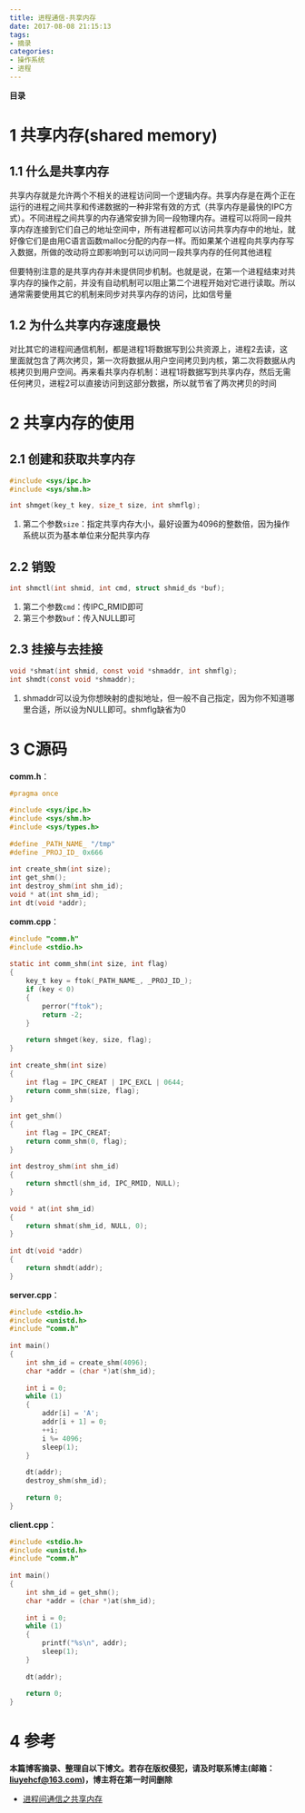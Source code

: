```yaml
---
title: 进程通信-共享内存
date: 2017-08-08 21:15:13
tags: 
- 摘录
categories: 
- 操作系统
- 进程
---
```


__目录__

<!-- toc -->
<!--more-->

# 1 共享内存(shared memory)

## 1.1 什么是共享内存

共享内存就是允许两个不相关的进程访问同一个逻辑内存。共享内存是在两个正在运行的进程之间共享和传递数据的一种非常有效的方式（共享内存是最快的IPC方式）。不同进程之间共享的内存通常安排为同一段物理内存。进程可以将同一段共享内存连接到它们自己的地址空间中，所有进程都可以访问共享内存中的地址，就好像它们是由用C语言函数malloc分配的内存一样。而如果某个进程向共享内存写入数据，所做的改动将立即影响到可以访问同一段共享内存的任何其他进程

但要特别注意的是共享内存并未提供同步机制。也就是说，在第一个进程结束对共享内存的操作之前，并没有自动机制可以阻止第二个进程开始对它进行读取。所以通常需要使用其它的机制来同步对共享内存的访问，比如信号量

## 1.2 为什么共享内存速度最快

对比其它的进程间通信机制，都是进程1将数据写到公共资源上，进程2去读，这里面就包含了两次拷贝，第一次将数据从用户空间拷贝到内核，第二次将数据从内核拷贝到用户空间。再来看共享内存机制：进程1将数据写到共享内存，然后无需任何拷贝，进程2可以直接访问到这部分数据，所以就节省了两次拷贝的时间

# 2 共享内存的使用

## 2.1 创建和获取共享内存

```C
#include <sys/ipc.h>
#include <sys/shm.h>

int shmget(key_t key, size_t size, int shmflg);
```

1. 第二个参数`size`：指定共享内存大小，最好设置为4096的整数倍，因为操作系统以页为基本单位来分配共享内存

## 2.2 销毁

```C
int shmctl(int shmid, int cmd, struct shmid_ds *buf);
```

1. 第二个参数`cmd`：传IPC_RMID即可
1. 第三个参数`buf`：传入NULL即可

## 2.3 挂接与去挂接

```C
void *shmat(int shmid, const void *shmaddr, int shmflg);
int shmdt(const void *shmaddr);
```

1. shmaddr可以设为你想映射的虚拟地址，但一般不自己指定，因为你不知道哪里合适，所以设为NULL即可。shmflg缺省为0

# 3 C源码

__comm.h__：

```C
#pragma once  
  
#include <sys/ipc.h>  
#include <sys/shm.h>  
#include <sys/types.h>  
  
#define _PATH_NAME_ "/tmp"  
#define _PROJ_ID_ 0x666  
  
int create_shm(int size);  
int get_shm();  
int destroy_shm(int shm_id);  
void * at(int shm_id);  
int dt(void *addr);  
```

__comm.cpp__：

```C
#include "comm.h"  
#include <stdio.h>  
  
static int comm_shm(int size, int flag)  
{  
    key_t key = ftok(_PATH_NAME_, _PROJ_ID_);  
    if (key < 0)  
    {  
        perror("ftok");  
        return -2;  
    }  
  
    return shmget(key, size, flag);  
}  
  
int create_shm(int size)  
{  
    int flag = IPC_CREAT | IPC_EXCL | 0644;  
    return comm_shm(size, flag);  
}  
  
int get_shm()  
{  
    int flag = IPC_CREAT;  
    return comm_shm(0, flag);     
}  
  
int destroy_shm(int shm_id)  
{  
    return shmctl(shm_id, IPC_RMID, NULL);  
}  
  
void * at(int shm_id)  
{  
    return shmat(shm_id, NULL, 0);  
}  
  
int dt(void *addr)  
{  
    return shmdt(addr);   
}  

```

__server.cpp__：

```C
#include <stdio.h>  
#include <unistd.h>  
#include "comm.h"  
  
int main()  
{  
    int shm_id = create_shm(4096);  
    char *addr = (char *)at(shm_id);  
  
    int i = 0;  
    while (1)  
    {  
        addr[i] = 'A';  
        addr[i + 1] = 0;  
        ++i;  
        i %= 4096;  
        sleep(1);  
    }  
  
    dt(addr);  
    destroy_shm(shm_id);  
  
    return 0;  
}  
```

__client.cpp__：

```C
#include <stdio.h>  
#include <unistd.h>  
#include "comm.h"  
  
int main()  
{  
    int shm_id = get_shm();  
    char *addr = (char *)at(shm_id);  
  
    int i = 0;  
    while (1)  
    {  
        printf("%s\n", addr);  
        sleep(1);  
    }  
  
    dt(addr);  
  
    return 0;  
}  

```

# 4 参考

__本篇博客摘录、整理自以下博文。若存在版权侵犯，请及时联系博主(邮箱：liuyehcf@163.com)，博主将在第一时间删除__

* [进程间通信之共享内存](http://blog.csdn.net/qq_33724710/article/details/52413881)
